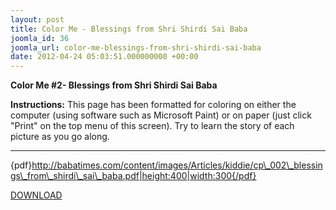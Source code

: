 ```yaml
---
layout: post
title: Color Me - Blessings from Shri Shirdi Sai Baba
joomla_id: 36
joomla_url: color-me-blessings-from-shri-shirdi-sai-baba
date: 2012-04-24 05:03:51.000000000 +00:00
---
```



**Color Me #2- Blessings from Shri Shirdi Sai Baba**

**Instructions:** This page has been formatted for coloring on either the computer (using software such as Microsoft Paint) or on paper (just click "Print" on the top menu of this screen). Try to learn the story of each picture as you go along.

****

{pdf}http://babatimes.com/content/images/Articles/kiddie/cp\_002\_blessings\_from\_shirdi\_sai\_baba.pdf|height:400|width:300{/pdf}

[DOWNLOAD](images/Articles/kiddie/cp_002_blessings_from_shirdi_sai_baba.pdf)

